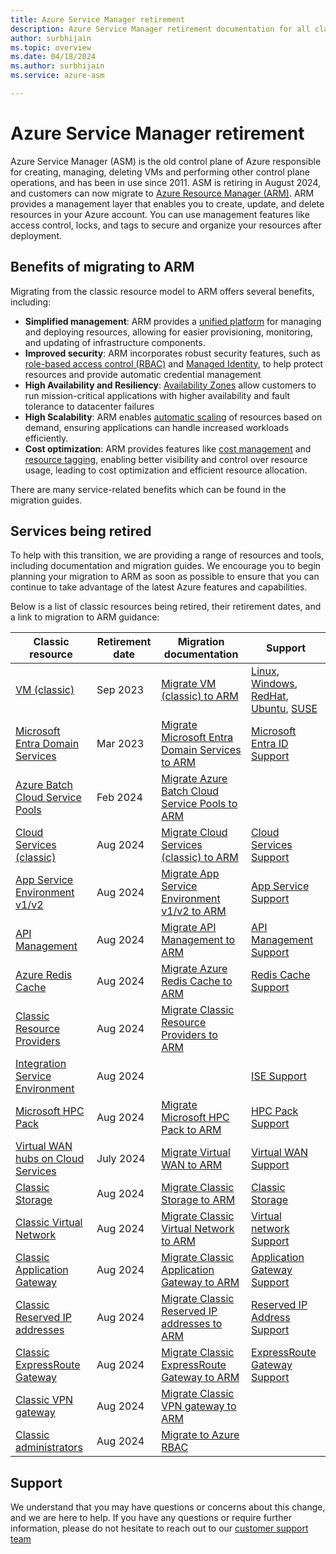 ```yaml
---
title: Azure Service Manager retirement
description: Azure Service Manager retirement documentation for all classic compute, networking and storage resources
author: surbhijain
ms.topic: overview
ms.date: 04/18/2024
ms.author: surbhijain
ms.service: azure-asm

---
```


# Azure Service Manager retirement

Azure Service Manager (ASM) is the old control plane of Azure responsible for creating, managing, deleting VMs and performing other control plane operations, and has been in use since 2011. ASM is retiring in August 2024, and customers can now migrate to [Azure Resource Manager (ARM)](/azure/azure-resource-manager/management/overview). ARM provides a management layer that enables you to create, update, and delete resources in your Azure account. You can use management features like access control, locks, and tags to secure and organize your resources after deployment.

## Benefits of migrating to ARM 
Migrating from the classic resource model to ARM offers several benefits, including: 

- **Simplified management**: ARM provides a [unified platform](/azure/azure-resource-manager/management/overview) for managing and deploying resources, allowing for easier provisioning, monitoring, and updating of infrastructure components.
- **Improved security**: ARM incorporates robust security features, such as [role-based access control (RBAC)](/azure/role-based-access-control/overview) and [Managed Identity](/azure/active-directory/managed-identities-azure-resources/overview), to help protect resources and provide automatic credential management
- **High Availability and Resiliency**: [Availability Zones](/azure/reliability/availability-zones-overview) allow customers to run mission-critical applications with higher availability and fault tolerance to datacenter failures
- **High Scalability**: ARM enables [automatic scaling](/azure/well-architected/scalability/design-scale) of resources based on demand, ensuring applications can handle increased workloads efficiently.
- **Cost optimization**: ARM provides features like [cost management](/azure/cost-management-billing/) and [resource tagging](/azure/azure-resource-manager/management/tag-resources), enabling better visibility and control over resource usage, leading to cost optimization and efficient resource allocation.


There are many service-related benefits which can be found in the migration guides. 

## Services being retired 
To help with this transition, we are providing a range of resources and tools, including documentation and migration guides. We encourage you to begin planning your migration to ARM as soon as possible to ensure that you can continue to take advantage of the latest Azure features and capabilities. 

Below is a list of classic resources being retired, their retirement dates, and a link to migration to ARM guidance:

| Classic resource |  Retirement date | Migration documentation | Support |
|---|---|---|---|
|[VM (classic)](https://azure.microsoft.com/updates/classicvmretirment) | Sep 2023 | [Migrate VM (classic) to ARM](/azure/virtual-machines/classic-vm-deprecation?toc=/azure/reliability/toc.json&bc=/azure/reliability/breadcrumb/toc.json)| [Linux](https://ms.portal.azure.com/#create/Microsoft.Support/Parameters/%7B%0D%0A%09%22pesId%22%3A+%22cddd3eb5-1830-b494-44fd-782f691479dc%22%2C%09%0D%0A%09%22supportTopicId%22%3A+%22e2542607-20ad-4425-e30d-eec8e2121f55%22%2C%0D%0A%09%22contextInfo%22%3A+%22RDFE+Migration+to+ARM%22%2C%0D%0A%09%22severity%22%3A+%224%22%0D%0A+%7D), [Windows](https://ms.portal.azure.com/#create/Microsoft.Support/Parameters/%7B%0D%0A%09%22pesId%22%3A+%226f16735c-b0ae-b275-ad3a-03479cfa1396%22%2C%09%0D%0A%09%22supportTopicId%22%3A+%228a82f77d-c3ab-7b08-d915-776b4ff64ff4%22%2C%0D%0A%09%22contextInfo%22%3A+%22RDFE+Migration+to+ARM%22%2C%0D%0A%09%22severity%22%3A+%224%22%0D%0A+%7D), [RedHat](https://ms.portal.azure.com/#create/Microsoft.Support/Parameters/%7B%0D%0A%09%22pesId%22%3A+%22de8937fc-74cc-daa7-2639-e1fe433dcb87%22%2C%09%0D%0A%09%22supportTopicId%22%3A+%22b4991d30-6ff3-56aa-c832-0aa9f9e8f0c1%22%2C%0D%0A%09%22contextInfo%22%3A+%22RDFE+Migration+to+ARM%22%2C%0D%0A%09%22severity%22%3A+%224%22%0D%0A+%7D), [Ubuntu](https://ms.portal.azure.com/#create/Microsoft.Support/Parameters/%7B%0D%0A%09%22pesId%22%3A+%22240f5f1e-00c5-452d-6886-13429eddd6cf%22%2C%09%0D%0A%09%22supportTopicId%22%3A+%229b8be6a3-1dca-0ca9-93bb-d259139a5cd5%22%2C%0D%0A%09%22contextInfo%22%3A+%22RDFE+Migration+to+ARM%22%2C%0D%0A%09%22severity%22%3A+%224%22%0D%0A+%7D), [SUSE](https://ms.portal.azure.com/#create/Microsoft.Support/Parameters/%7B%0D%0A%09%22pesId%22%3A+%224a15f982-bfba-8ef2-a417-5fa383940392%22%2C%09%0D%0A%09%22supportTopicId%22%3A+%2201d83b71-bc02-e38d-facd-43ce9df6da28%22%2C%0D%0A%09%22contextInfo%22%3A+%22RDFE+Migration+to+ARM%22%2C%0D%0A%09%22severity%22%3A+%224%22%0D%0A+%7D) |
|[Microsoft Entra Domain Services](/azure/active-directory-domain-services/migrate-from-classic-vnet?toc=/azure/reliability/toc.json&bc=/azure/reliability/breadcrumb/toc.json) | Mar 2023 | [Migrate Microsoft Entra Domain Services to ARM](/azure/active-directory-domain-services/migrate-from-classic-vnet?toc=/azure/reliability/toc.json&bc=/azure/reliability/breadcrumb/toc.json)| [Microsoft Entra ID Support](https://ms.portal.azure.com/#create/Microsoft.Support/Parameters/%7B%0D%0A%09%22pesId%22%3A+%22a69d6bc1-d1db-61e6-2668-451ae3784f86%22%2C%09%0D%0A%09%22supportTopicId%22%3A+%22b437f1a6-38fe-550d-9b87-85c69d33faa7%22%2C%0D%0A%09%22contextInfo%22%3A+%22RDFE+Migration+to+ARM%22%2C%0D%0A%09%22severity%22%3A+%224%22%0D%0A+%7D) |
|[Azure Batch Cloud Service Pools](https://azure.microsoft.com/updates/azure-batch-cloudserviceconfiguration-pools-will-be-retired-on-29-february-2024) | Feb 2024 |[Migrate Azure Batch Cloud Service Pools to ARM](/azure/batch/batch-pool-cloud-service-to-virtual-machine-configuration?toc=/azure/reliability/toc.json&bc=/azure/reliability/breadcrumb/toc.json)| |
|[Cloud Services (classic)](https://azure.microsoft.com/updates/cloud-services-retirement-announcement) | Aug 2024 |[Migrate Cloud Services (classic) to ARM](/azure/cloud-services-extended-support/in-place-migration-overview?toc=/azure/reliability/toc.json&bc=/azure/reliability/breadcrumb/toc.json)| [Cloud Services Support](https://ms.portal.azure.com/#create/Microsoft.Support/Parameters/%7B%0D%0A%09%22pesId%22%3A+%22e79dcabe-5f77-3326-2112-74487e1e5f78%22%2C%09%0D%0A%09%22supportTopicId%22%3A+%22fca528d2-48bd-7c9f-5806-ce5d5b1d226f%22%2C%0D%0A%09%22contextInfo%22%3A+%22RDFE+Migration+to+ARM%22%2C%0D%0A%09%22severity%22%3A+%224%22%0D%0A+%7D) |
|[App Service Environment v1/v2](https://azure.microsoft.com/updates/app-service-environment-v1-and-v2-retirement-announcement) | Aug 2024 |[Migrate App Service Environment v1/v2 to ARM](/azure/app-service/environment/migrate?toc=/azure/reliability/toc.json&bc=/azure/reliability/breadcrumb/toc.json) | [App Service Support](https://ms.portal.azure.com/#create/Microsoft.Support/Parameters/%7B%0D%0A%09%22pesId%22%3A+%222fd37acf-7616-eae7-546b-1a78a16d11b5%22%2C%09%0D%0A%09%22supportTopicId%22%3A+%22cfaf122c-93a9-a462-8b68-40ca78b60f32%22%2C%0D%0A%09%22contextInfo%22%3A+%22RDFE+Migration+to+ARM%22%2C%0D%0A%09%22severity%22%3A+%224%22%0D%0A+%7D) |
|[API Management](/azure/api-management/breaking-changes/stv1-platform-retirement-august-2024?toc=/azure/reliability/toc.json&bc=/azure/reliability/breadcrumb/toc.json) | Aug 2024 |[Migrate API Management to ARM](/azure/api-management/compute-infrastructure?toc=/azure/reliability/toc.json&bc=/azure/reliability/breadcrumb/toc.json#how-do-i-migrate-to-the-stv2-platform) |[API Management Support](https://ms.portal.azure.com/#create/Microsoft.Support/Parameters/%7B%0D%0A%09%22pesId%22%3A+%22b4d0e877-0166-0474-9a76-b5be30ba40e4%22%2C%09%0D%0A%09%22supportTopicId%22%3A+%2217bd9098-5a17-03a0-fb7c-4d076261e407%22%2C%0D%0A%09%22contextInfo%22%3A+%22RDFE+Migration+to+ARM%22%2C%0D%0A%09%22severity%22%3A+%224%22%0D%0A+%7D) |
|[Azure Redis Cache](/azure/azure-cache-for-redis/cache-faq?toc=/azure/reliability/toc.json&bc=/azure/reliability/breadcrumb/toc.json#caches-with-a-dependency-on-cloud-services-(classic)) | Aug 2024 |[Migrate Azure Redis Cache to ARM](/azure/azure-cache-for-redis/cache-faq?toc=/azure/reliability/toc.json&bc=/azure/reliability/breadcrumb/toc.json#caches-with-a-dependency-on-cloud-services--classic) | [Redis Cache Support](https://ms.portal.azure.com/#create/Microsoft.Support/Parameters/%7B%0D%0A%09%22pesId%22%3A+%22275635f1-6a9b-cca1-af9e-c379b30890ff%22%2C%09%0D%0A%09%22supportTopicId%22%3A+%221b2a8dc2-790c-fedd-2e57-a608bd352c06%22%2C%0D%0A%09%22contextInfo%22%3A+%22RDFE+Migration+to+ARM%22%2C%0D%0A%09%22severity%22%3A+%224%22%0D%0A+%7D) |
|[Classic Resource Providers](https://azure.microsoft.com/updates/azure-classic-resource-providers-will-be-retired-on-31-august-2024/) | Aug 2024 |[Migrate Classic Resource Providers to ARM](/azure/azure-resource-manager/management/deployment-models?toc=/azure/reliability/toc.json&bc=/azure/reliability/breadcrumb/toc.json) | |
|[Integration Service Environment](https://azure.microsoft.com/updates/integration-services-environment-will-be-retired-on-31-august-2024-transition-to-logic-apps-standard/) | Aug 2024 | | [ISE Support](https://ms.portal.azure.com/#create/Microsoft.Support/Parameters/%7B%0D%0A%09%22pesId%22%3A+%2265e73690-23aa-be68-83be-a6b9bd188345%22%2C%09%0D%0A%09%22supportTopicId%22%3A+%224401dcbe-4183-6d63-7b0c-313ce7c4a496%22%2C%0D%0A%09%22contextInfo%22%3A+%22RDFE+Migration+to+ARM%22%2C%0D%0A%09%22severity%22%3A+%224%22%0D%0A+%7D)|
|[Microsoft HPC Pack](/powershell/high-performance-computing/burst-to-cloud-services-retirement-guide?toc=/azure/reliability/toc.json&bc=/azure/reliability/breadcrumb/toc.json) |Aug 2024| [Migrate Microsoft HPC Pack to ARM](/powershell/high-performance-computing/burst-to-cloud-services-retirement-guide)|[HPC Pack Support](https://ms.portal.azure.com/#create/Microsoft.Support/Parameters/%7B%0D%0A%09%22pesId%22%3A+%22e00b1ed8-fc24-fef4-6f4c-36d963708ae1%22%2C%09%0D%0A%09%22supportTopicId%22%3A+%22b0d0a49b-0eff-12cd-a955-7e9d6cd809d4%22%2C%0D%0A%09%22contextInfo%22%3A+%22RDFE+Migration+to+ARM%22%2C%0D%0A%09%22severity%22%3A+%224%22%0D%0A+%7D) |
|[Virtual WAN hubs on Cloud Services](/azure/virtual-wan/virtual-wan-faq#update-router?toc=/azure/reliability/toc.json&bc=/azure/reliability/breadcrumb/toc.json) | July 2024 | [Migrate Virtual WAN to ARM](/azure/virtual-wan/virtual-wan-faq?toc=/azure/reliability/toc.json&bc=/azure/reliability/breadcrumb/toc.json#update-router) |[Virtual WAN Support](https://ms.portal.azure.com/#create/Microsoft.Support/Parameters/%7B%0D%0A%09%22pesId%22%3A+%22d3b69052-33aa-55e7-6d30-ebb7040f9766%22%2C%09%0D%0A%09%22supportTopicId%22%3A+%229fce0565-284f-2521-c1ac-6c80f954b323%22%2C%0D%0A%09%22contextInfo%22%3A+%22RDFE+Migration+to+ARM%22%2C%0D%0A%09%22severity%22%3A+%224%22%0D%0A+%7D) |
|[Classic Storage](https://azure.microsoft.com/updates/classic-azure-storage-accounts-will-be-retired-on-31-august-2024/) | Aug 2024 | [Migrate Classic Storage to ARM](/azure/storage/common/classic-account-migration-overview?toc=/azure/reliability/toc.json&bc=/azure/reliability/breadcrumb/toc.json)|[Classic Storage](https://ms.portal.azure.com/#create/Microsoft.Support/Parameters/%7B%0D%0A%09%22pesId%22%3A+%226a9c20ed-85c7-c289-d5e2-560da8f2a7c8%22%2C%09%0D%0A%09%22supportTopicId%22%3A+%2212adcfc2-182a-874a-066e-dda77370890a%22%2C%0D%0A%09%22contextInfo%22%3A+%22RDFE+Migration+to+ARM%22%2C%0D%0A%09%22severity%22%3A+%224%22%0D%0A+%7D) |
|[Classic Virtual Network](https://azure.microsoft.com/updates/five-azure-classic-networking-services-will-be-retired-on-31-august-2024/) | Aug 2024 | [Migrate Classic Virtual Network to ARM]( /azure/virtual-network/migrate-classic-vnet-powershell?toc=/azure/reliability/toc.json&bc=/azure/reliability/breadcrumb/toc.json)| [Virtual network Support](https://ms.portal.azure.com/#create/Microsoft.Support/Parameters/%7B%0D%0A%09%22pesId%22%3A+%22b25271d3-6431-dfbc-5f12-5693326809b3%22%2C%09%0D%0A%09%22supportTopicId%22%3A+%227b487f07-f200-85b5-f3e1-0a2d40b71fef%22%2C%0D%0A%09%22contextInfo%22%3A+%22RDFE+Migration+to+ARM%22%2C%0D%0A%09%22severity%22%3A+%224%22%0D%0A+%7D)|
|[Classic Application Gateway](https://azure.microsoft.com/updates/five-azure-classic-networking-services-will-be-retired-on-31-august-2024/) | Aug 2024 | [Migrate Classic Application Gateway to ARM](/azure/application-gateway/classic-to-resource-manager?toc=/azure/reliability/toc.json&bc=/azure/reliability/breadcrumb/toc.json) |[Application Gateway Support](https://ms.portal.azure.com/#create/Microsoft.Support/Parameters/%7B%0D%0A%09%22pesId%22%3A+%22101732bb-31af-ee61-7c16-d4ad77c86a50%22%2C%09%0D%0A%09%22supportTopicId%22%3A+%228b2086bf-19da-8ab5-41dc-ad9eadc6e9b3%22%2C%0D%0A%09%22contextInfo%22%3A+%22RDFE+Migration+to+ARM%22%2C%0D%0A%09%22severity%22%3A+%224%22%0D%0A+%7D)|
|[Classic Reserved IP addresses](https://azure.microsoft.com/updates/five-azure-classic-networking-services-will-be-retired-on-31-august-2024/) |Aug 2024| [Migrate Classic Reserved IP addresses to ARM](/azure/virtual-network/ip-services/public-ip-upgrade-classic?toc=/azure/reliability/toc.json&bc=/azure/reliability/breadcrumb/toc.json)|[Reserved IP Address Support](https://ms.portal.azure.com/#create/Microsoft.Support/Parameters/%7B%0D%0A%09%22pesId%22%3A+%22b25271d3-6431-dfbc-5f12-5693326809b3%22%2C%09%0D%0A%09%22supportTopicId%22%3A+%22910d0c2f-6a50-f8cc-af5e-64bd648e3678%22%2C%0D%0A%09%22contextInfo%22%3A+%22RDFE+Migration+to+ARM%22%2C%0D%0A%09%22severity%22%3A+%224%22%0D%0A+%7D) |
|[Classic ExpressRoute Gateway](https://azure.microsoft.com/updates/five-azure-classic-networking-services-will-be-retired-on-31-august-2024/) |Aug 2024 | [Migrate Classic ExpressRoute Gateway to ARM](/azure/expressroute/expressroute-migration-classic-resource-manager?toc=/azure/reliability/toc.json&bc=/azure/reliability/breadcrumb/toc.json)|[ExpressRoute Gateway Support](https://ms.portal.azure.com/#create/Microsoft.Support/Parameters/%7B%0D%0A%09%22pesId%22%3A+%22759b4975-eee7-178d-6996-31047d078bf2%22%2C%09%0D%0A%09%22supportTopicId%22%3A+%2291ebdc1e-a04a-89df-f81d-d6209e40ff49%22%2C%0D%0A%09%22contextInfo%22%3A+%22RDFE+Migration+to+ARM%22%2C%0D%0A%09%22severity%22%3A+%224%22%0D%0A+%7D) |
|[Classic VPN gateway](https://azure.microsoft.com/updates/five-azure-classic-networking-services-will-be-retired-on-31-august-2024/) | Aug 2024 | [Migrate Classic VPN gateway to ARM]( /azure/vpn-gateway/vpn-gateway-classic-resource-manager-migration?toc=/azure/reliability/toc.json&bc=/azure/reliability/breadcrumb/toc.json)| |
|[Classic administrators](/azure/role-based-access-control/classic-administrators) | Aug 2024 | [Migrate to Azure RBAC](/azure/role-based-access-control/classic-administrators)| |

## Support
We understand that you may have questions or concerns about this change, and we are here to help. If you have any questions or require further information, please do not hesitate to reach out to our [customer support team](https://azure.microsoft.com/support)
